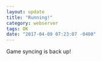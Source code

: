 ```yaml
---
layout: update
title: "Running!"
category: webserver
tags: OK
date: "2017-04-09 07:23:07 -0400"
---
```


Game syncing is back up!
